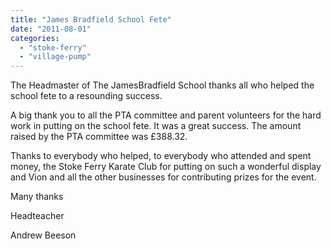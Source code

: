 ```yaml
---
title: "James Bradfield School Fete"
date: "2011-08-01"
categories: 
  - "stoke-ferry"
  - "village-pump"
---
```


The Headmaster of The JamesBradfield School thanks all who helped the school fete to a resounding success.

A big thank you to all the PTA committee and parent volunteers for the hard work in putting on the school fete. It was a great success. The amount raised by the PTA committee was £388.32.

Thanks to everybody who helped, to everybody who attended and spent money, the Stoke Ferry Karate Club for putting on such a wonderful display and Vion and all the other businesses for contributing prizes for the event.

Many thanks

Headteacher

Andrew Beeson
